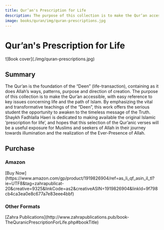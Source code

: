```yaml
---
title: Qur’an's Prescription for Life
description: The purpose of this collection is to make the Qur’an accessible, with easy reference to key issues concerning life and the path of Islam.
image: books/quran/img/quran-prescriptions.jpg
---
```


# Qur’an's Prescription for Life

<div markdown="1" class="cover-image">
![Book cover](./img/quran-prescriptions.jpg)
</div>

## Summary

The Qur’an is the foundation of the “Deen” (life-transaction), containing as it does Allah’s ways, patterns, purpose and direction of creation. The purpose of this collection is to make the Qur’an accessible, with easy reference to key issues concerning life and the path of Islam. By emphasizing the vital and transformative teachings of the “Deen”, this work offers the serious student the opportunity to awaken to the timeless message of the Truth. Shaykh Fadhlalla Haeri is dedicated to making available the original Islamic ‘prescription for life’, and hopes that this selection of the Qur’anic verses will be a useful exposure for Muslims and seekers of Allah in their journey towards illumination and the realization of the Ever-Presence of Allah.

## Purchase

### Amazon

<div markdown="3" class="purchase-link">
[Buy Now](https://www.amazon.com/gp/product/1919826904/ref=as_li_qf_asin_il_tl?ie=UTF8&tag=zahrapublicat-20&creative=9325&linkCode=as2&creativeASIN=1919826904&linkId=9f798cb4ca3ea0e8c677a7e83eee4bbf)
</div>

### Other Formats

<div markdown="3" class="purchase-link">
[Zahra Publications](http://www.zahrapublications.pub/book-TheQuranicPrescriptionForLife.php#bookTitle)
</div>